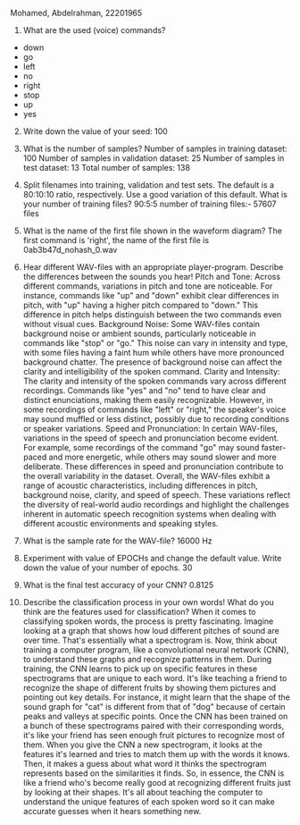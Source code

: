 Mohamed, Abdelrahman, 22201965


1) What are the used (voice) commands?
- down
- go
- left
- no
- right
- stop
- up
- yes

2) Write down the value of your seed:
100

3) What is the number of samples?
Number of samples in training dataset: 100
Number of samples in validation dataset: 25
Number of samples in test dataset: 13
Total number of samples: 138

4) Split filenames into training, validation and test sets. The default is a 80:10:10
ratio, respectively. Use a good variation of this default. What is your number of
training files?
90:5:5
number of training files:- 57607 files

5) What is the name of the first file shown in the waveform diagram?
The first command is 'right', the name of the first file is 0ab3b47d_nohash_0.wav

6) Hear different WAV-files with an appropriate player-program. Describe the differences between the sounds you hear!
Pitch and Tone: Across different commands, variations in pitch and tone are noticeable. For instance, commands like "up" and "down" exhibit clear differences in pitch, with "up" having a higher pitch compared to "down." This difference in pitch helps distinguish between the two commands even without visual cues.
Background Noise: Some WAV-files contain background noise or ambient sounds, particularly noticeable in commands like "stop" or "go." This noise can vary in intensity and type, with some files having a faint hum while others have more pronounced background chatter. The presence of background noise can affect the clarity and intelligibility of the spoken command.
Clarity and Intensity: The clarity and intensity of the spoken commands vary across different recordings. Commands like "yes" and "no" tend to have clear and distinct enunciations, making them easily recognizable. However, in some recordings of commands like "left" or "right," the speaker's voice may sound muffled or less distinct, possibly due to recording conditions or speaker variations.
Speed and Pronunciation: In certain WAV-files, variations in the speed of speech and pronunciation become evident. For example, some recordings of the command "go" may sound faster-paced and more energetic, while others may sound slower and more deliberate. These differences in speed and pronunciation contribute to the overall variability in the dataset.
Overall, the WAV-files exhibit a range of acoustic characteristics, including differences in pitch, background noise, clarity, and speed of speech. These variations reflect the diversity of real-world audio recordings and highlight the challenges inherent in automatic speech recognition systems when dealing with different acoustic environments and speaking styles.

7) What is the sample rate for the WAV-file?
16000 Hz

8) Experiment with value of EPOCHs and change the default value. Write down the value of
your number of epochs.
30

9) What is the final test accuracy of your CNN?
0.8125

10) Describe the classification process in your own words! What do you think are the
features used for classification?
When it comes to classifying spoken words, the process is pretty fascinating. Imagine looking at a graph that shows how loud different pitches of sound are over time. That's essentially what a spectrogram is. Now, think about training a computer program, like a convolutional neural network (CNN), to understand these graphs and recognize patterns in them.
During training, the CNN learns to pick up on specific features in these spectrograms that are unique to each word. It's like teaching a friend to recognize the shape of different fruits by showing them pictures and pointing out key details. For instance, it might learn that the shape of the sound graph for "cat" is different from that of "dog" because of certain peaks and valleys at specific points.
Once the CNN has been trained on a bunch of these spectrograms paired with their corresponding words, it's like your friend has seen enough fruit pictures to recognize most of them. When you give the CNN a new spectrogram, it looks at the features it's learned and tries to match them up with the words it knows. Then, it makes a guess about what word it thinks the spectrogram represents based on the similarities it finds.
So, in essence, the CNN is like a friend who's become really good at recognizing different fruits just by looking at their shapes. It's all about teaching the computer to understand the unique features of each spoken word so it can make accurate guesses when it hears something new.